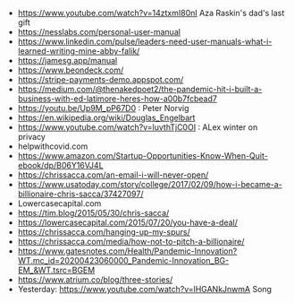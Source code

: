 - https://www.youtube.com/watch?v=14ztxmI80nI Aza Raskin's dad's last gift
- https://nesslabs.com/personal-user-manual
- https://www.linkedin.com/pulse/leaders-need-user-manuals-what-i-learned-writing-mine-abby-falik/
- https://jamesg.app/manual
- https://www.beondeck.com/
- https://stripe-payments-demo.appspot.com/
- https://medium.com/@thenakedpoet2/the-pandemic-hit-i-built-a-business-with-ed-latimore-heres-how-a00b7fcbead7
- https://youtu.be/Up9M_pP67D0 : Peter Norvig
- https://en.wikipedia.org/wiki/Douglas_Engelbart
- https://www.youtube.com/watch?v=luvthTjC0OI : ALex winter on privacy
- helpwithcovid.com
- https://www.amazon.com/Startup-Opportunities-Know-When-Quit-ebook/dp/B06Y16VJ4L
- https://chrissacca.com/an-email-i-will-never-open/
- https://www.usatoday.com/story/college/2017/02/09/how-i-became-a-billionaire-chris-sacca/37427097/
- Lowercasecapital.com  
- https://tim.blog/2015/05/30/chris-sacca/
- https://lowercasecapital.com/2015/07/20/you-have-a-deal/
- https://chrissacca.com/hanging-up-my-spurs/
- https://chrissacca.com/media/how-not-to-pitch-a-billionaire/
- https://www.gatesnotes.com/Health/Pandemic-Innovation?WT.mc_id=20200423060000_Pandemic-Innovation_BG-EM_&WT.tsrc=BGEM
- https://www.atrium.co/blog/three-stories/
- Yesterday: https://www.youtube.com/watch?v=lHGANkJnwmA Song
